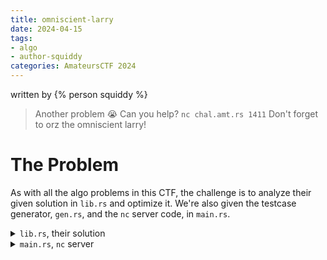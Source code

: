 ```yaml
---
title: omniscient-larry
date: 2024-04-15
tags: 
- algo
- author-squiddy
categories: AmateursCTF 2024
---
```


written by {% person squiddy %}

> Another problem :sob: Can you help?
> `nc chal.amt.rs 1411`
> Don't forget to orz the omniscient larry!

# The Problem

As with all the algo problems in this CTF, the challenge is to analyze their given solution in `lib.rs` and optimize it.
We're also given the testcase generator, `gen.rs`, and the `nc` server code, in `main.rs`.

<details>
<summary><code>lib.rs</code>, their solution</summary>
```rust
pub const MOD: u32 = 1e9 as u32 + 9;

pub mod gen;
pub mod omniscient_god;

pub fn validate_string(s: &str) {
    for c in s.chars() {
        // orz larry
        assert!("ozly".contains(c));
    }
}

pub mod my_code {
    use super::{validate_string, MOD};
    use std::collections::HashSet;

    struct Solver {
        str: Vec<u8>,
        vis: HashSet<Vec<u8>>,
        ans: u32,
    }

    impl Solver {
        fn solve(s: String) -> u32 {
            validate_string(&s);

            let mut solver = Self {
                str: s.into_bytes(),
                vis: HashSet::new(),
                ans: 0,
            };
            solver.str.sort_unstable();

            for &c in b"ozly" {
                solver.dfs(vec![c]);
            }

            solver.ans
        }

        fn dfs(&mut self, mut s: Vec<u8>) {
            if !self.vis.insert(s.clone()) {
                return;
            } else if s.len() == self.str.len() {
                // check s is a permutation of `self.str`
                s.sort_unstable();

                if s == self.str {
                    self.ans = (self.ans + 1) % MOD;
                }
                return;
            }

            for i in 0..s.len() {
                // perform an expansion - replace s[i] with some 2 character string
                let expansions = match s[i] {
                    b'o' => [b"lo", b"oy"],
                    b'z' => [b"yz", b"zl"],
                    b'l' => [b"ll", b"oz"],
                    b'y' => [b"yy", b"zo"],
                    _ => unreachable!(),
                };

                for expansion in expansions {
                    let mut next = s.clone();
                    next.splice(i..=i, expansion.iter().copied());

                    self.dfs(next);
                }
            }
        }
    }

    pub fn solve(s: &str) -> u32 {
        Solver::solve(s.to_string())
    }
}

#[cfg(test)]
mod tests {
    use super::*;

    /// verify my brute force by comparing against the omniscient god
    #[test]
    fn stress_test() {
        let mut rng = rand::thread_rng();

        for _ in 0..1000 {
            let s = gen::rand_string(&mut rng, 1, 10);

            assert_eq!(my_code::solve(&s), omniscient_god::solve(&s));
        }
    }
}
```
</details>

<details>
<summary><code>gen.rs</code>, testcase generator</summary>
```rust
use rand::prelude::*;

pub fn rand_string(rng: &mut impl Rng, min_n: usize, max_n: usize) -> String {
    let n = rng.gen_range(min_n..=max_n);

    let mut arr = vec![];

    {
        let m = rng.gen_range(n / 4..=3 * n / 4);
        let mut o = m / 2;
        let mut z = m - o;

        if rng.gen::<bool>() {
            std::mem::swap(&mut o, &mut z);
        }

        arr.extend(std::iter::repeat('o').take(o));
        arr.extend(std::iter::repeat('z').take(z));
    }

    while arr.len() < n {
        arr.push(if rng.gen::<bool>() { 'l' } else { 'y' });
    }

    arr.shuffle(rng);

    arr.into_iter().collect()
}
```
</details>

<details>
<summary><code>main.rs</code>, <code>nc</code> server</summary>
```rust
use omniscient_larry::{gen, omniscient_god};
use std::io::{self, BufRead, BufWriter, Write};

fn main() -> Result<(), Box<dyn std::error::Error>> {
    let mut stdin = io::stdin().lock();

    let mut rng = rand::thread_rng();
    let mut queries = vec![];

    queries.push(gen::rand_string(&mut rng, 9e4 as usize, 1e5 as usize));
    for _ in 0..100 {
        queries.push(gen::rand_string(&mut rng, 1, 1000));
    }

    let mut out = BufWriter::new(io::stdout().lock());
    writeln!(out, "{}", queries.len())?;
    for s in &queries {
        writeln!(out, "{s}")?;
    }
    out.flush()?;

    for s in &queries {
        omniscient_larry::validate_string(s);

        let ans = omniscient_god::solve(s);
        let mut your_ans = String::new();
        stdin.read_line(&mut your_ans)?;

        if ans.to_string() != your_ans.trim() {
            panic!("the omniscient god disagrees - maybe you should worship him more?");
        }
    }

    println!(
        "Yay! Good job, here's your flag and remember to orz larry: {}",
        std::fs::read_to_string("./flag.txt")?
    );

    Ok(())
}
```
</details>

I can't compile Rust, so I'll translate their solution and the testcase generator into Python:

```py
MOD = 1_000_000_009

# s is a string of "o", "z", "l" and "y"

exps = {
    "o": ["lo", "oy"],
    "z": ["yz", "zl"],
    "l": ["ll", "oz"],
    "y": ["yy", "zo"]
}

def provided_solver(s):
    cstr = list(s)
    vis = set()
    ans = 0

    cstr.sort()
    cstr = ''.join(cstr)

    def dfs(moves):
        nonlocal ans
        if (''.join(moves) in vis):
            return
        vis.add(''.join(moves))
        if len(moves) == len(cstr):
            if cstr == ''.join(sorted(moves)):
                ans += 1
                ans %= MOD
            return

        for i in range(len(moves)):
            expansions = exps[moves[i]]
            for expansion in expansions:
                nextmoves = moves[:i] + list(expansion) + moves[(i+1):]
                dfs(nextmoves)

    for c in "olzy":
        dfs([c])

    return ans

import random

def gen(min_n, max_n):
    n = random.randint(min_n, max_n)
    # note the special nature of this gen function
    m = random.randint(n // 4, (3 * n) // 4)
    o = m // 2
    z = m - o

    if random.randint(0, 1):
        o, z = z, o

    arr = "o" * o + "z" * z

    while len(arr) < n:
        arr += ("l" if random.randint(0, 1) else "y")

    arr = list(arr)
    random.shuffle(arr)
    arr = ''.join(arr)

    return arr
```

Much better. 

## Analysing the given solution
So, what does the solution do?

Basically, we're provided a string $S$ of length $1 \le N \le 100000$ (from the `nc` code), containing only characters `o`, `z`, `l` or `y`. The provided code tries to reach any ***permutation*** of $S$ by following these steps:
1. Start from a string $S'$, either `"o"`, `"l"`, `"z"` or `"y"`.
2. Replace a character in $S'$ with one of its possible expansions.
  - `o` -> `lo` or `oy`
  - `z` -> `yz` or `zl`
  - `l` -> `ll` or `oz`
  - `y` -> `yy` or `zo`
3. Repeat step 2 until $S'$ is of length $N$. 
4. Count how many unique permutations of $S$ that $S'$ can be.

As someone with algorithm experience, this is quite inefficient. The big O time complexity is exponential, on the order of $O(2^N)$! This means it's only good for $N \le 30$ or so; $N = 100000$ would take $~10^{30,000}$ years! We can do *much* better.

<hr />
<details>
<summary>This algorithm's time complexity</summary>
We start with 4 states, <code>"o"</code>, <code>"z"</code>, <code>"l"</code> or <code>"y"</code>.<br />
At each state, we can expand it to 2 states, and we do this for each character in the string.<br />
So, if we let $s(i)$ be the number of states with length $i$, then $s(i + 1) = 2^i \cdot s(i)$ for $i \ge 1$. $s(1) = 4$.<br />
<i>However</i>, because we use a visited array, $s(i)$ is actually bounded by $4^N$ (which is how many possible strings of length $N$ there are containing only <code>olzy</code>).<br /><br />
The code explores all states until length $N$, so the time complexity is (roughly)<br />
$\begin{aligned}
\sum_{i=1}^{N}s(i) &= 4 + 2 * (4) + 4 * (2 * 4) + 4^4 + 4^5 + \ldots\\
&\approx (4^0 + 4^1 + 4^2 + 4^3 + \ldots)\\
&= O(4^N)
\end{aligned}
$<br /><br />
Practically, though, many of these states are not reachable. Printing the length of the visited set for $N = 15$, we get $\sum_{i=1}^{15}s(i) = 131,068$, much smaller than $4^{15} = 1,073,741,824$.<br /><br />
Empirically, printing out $\sum_{i=1}^{n}s(i)$ for $1 \le n \le 17$, we see it's more on the order of $O(2^N)$.
<div style="display:flex;justify-content:center;align-items:center;flex-direction:column;">
<table style="width:fit-content;">
<thead>
<tr>
<th>$n$</th>
<th>$\sum_{i=1}^{n}s(i)$</th>
<th>Ratio</th>
</tr>
</thead>
<tbody>
<tr>
<td>1</td>
<td>4</td>
<td>-</td>
</tr>
<tr>
<td>2</td>
<td>12</td>
<td>$\frac{12}{4}=3$</td>
</tr>
<tr>
<td>3</td>
<td>28</td>
<td>$\frac{28}{12}=2.333$</td>
</tr>
<tr>
<td>4</td>
<td>60</td>
<td>$\frac{60}{28}=2.143$</td>
</tr>
<tr>
<td>5</td>
<td>124</td>
<td>$\frac{124}{60}=2.067$</td>
</tr>
<tr>
<td>6</td>
<td>252</td>
<td>$\frac{252}{124}=2.032$</td>
</tr>
<tr>
<td>7</td>
<td>508</td>
<td>$\frac{508}{252}=2.016$</td>
</tr>
<tr>
<td>8</td>
<td>1020</td>
<td>$\frac{1020}{508}=2.008$</td>
</tr>
<tr>
<td>9</td>
<td>2044</td>
<td>$\frac{2044}{1020}=2.004$</td>
</tr>
<tr>
<td>10</td>
<td>4092</td>
<td>$\frac{4092}{2044}=2.002$</td>
</tr>
<tr>
<td>11</td>
<td>8188</td>
<td>$\frac{8188}{4092}=2.001$</td>
</tr>
<tr>
<td>12</td>
<td>16380</td>
<td>$\frac{16380}{8188}=2.0004$</td>
</tr>
<tr>
<td>13</td>
<td>32764</td>
<td>$\frac{32764}{16380}=2.0002$</td>
</tr>
<tr>
<td>14</td>
<td>65532</td>
<td>$\frac{65532}{32764}=2.0001$</td>
</tr>
<tr>
<td>15</td>
<td>131068</td>
<td>$\frac{131068}{65532}=2.00006$</td>
</tr>
<tr>
<td>16</td>
<td>262140</td>
<td>$\frac{262140}{131068}=2.00003$</td>
</tr>
<tr>
<td>17</td>
<td>524284</td>
<td>$\frac{524284}{262140}=2.00001$</td>
</tr>
</tbody>
</table>
</div>
<br />
The reason for this has to do with the solution to this challenge itself, presented later, which allows us to get a better estimate of the upper bound of $s(i)$.<br />
This analysis also ignores the time complexity of set insertion, which in the case of Python, is $O(1)$, but may be $O(\log N)$ in other languages, giving us a final time complexity of $O(2^N\log N)$ in those cases.<br />
Space complexity is just the size of the visited set, which is $O(2^N)$, plus some negligible $O(N)$ space for the depth first search.
</details>
<details>
<summary>How long $N=100000$ would take</summary>
<div style="text-align:center">
\[
2^{100000} = 10^{\log{(2^{100000})}}\\
\log{(2^{100000})} = 100000 \cdot \log{2} \approx 30103
\]
</div>
At $10^9$ operations per second, with $10^7$ seconds in a year, it would take $10^{30103 - 9 - 7} = 10^{30087}$ years to complete.<br />
</details>
<hr />

## `o` and `z`

First, notice that the number of `o`s and `z`s differs by at most 1 only. This is because `l` and `y` both create both `o` and `z` in equal numbers; starting from `l` or `y` leads only to strings with the same number of `o`s and `z`s. The only way to get a string with a different number of `o`s and `z`s is to start from `o` or `z`. `o` and `z` are thus specially constrained.

Secondly, as we are working with *permutations* of $S$, we can simply count how many of each character there are in $S$. A string $S'$ is only a valid permutation of $S$ if it has the same number of `o`s, `z`s, `l`s and `y`s as $S$. From now, I will refer to these counts as $o$, $z$, $l$ and $y$.

Let's work backwards instead of forwards. Given a permutation of $S$, is it possible to reach either `"o"`, `"l"`, `"z"` or `"y"` by performing the operations in reverse order?

Our operations are now:
- `lo` or `oy` -> `o`
- `yz` or `zl` -> `z`
- `ll` or `oz` -> `l`
- `yy` or `zo` -> `y`

Let's explore some permutations of only `o` and `z`, and see if they can be decomposed.
- `ozoz` -> `ll` -> `l`
- `zozo` -> `yy` -> `y`
- `oozz` -> `olz`
- `zzoo` -> `zyo`
- `ozzo` -> `ly`

It seems that the only valid permutations of only `o` and `z` must follow an alternating pattern `ozozoz...` or `zozozo...`. Any `oo` or `zz` causes the permutation to not be decomposable.
If $o>z$, it follows that only `ozozozo...` is possible, and vice versa. If $o=z$, both are possible.

## `l` and `y`
Let's then explore how to insert `l` and `y` into this "backbone" of `o` and `z`. 

We can insert `l` in front of an `o` or behind a `z`, and `y` in front of a `z` or behind an `o`. We can, of course, insert multiple `l`s or `y`s in a row, as they will simply be reduced to single characters via `ll` -> `l` and `yy` -> `y`.

For example, for the `ozo` permutation, we can place an `l` in 2 places, and a `y` in 2 places, like so:

{% ccb html:true %}<span class='code-segment-highlight'>l</span>o<span class='code-segment-highlight'>y</span>z<span class='code-segment-highlight'>l</span>o<span class='code-segment-highlight'>y</span>{% endccb %}

In fact, it turns out that for every case where $o \neq z$, there are $\max{(o,z)}$ places to put both `l` and `y`.

For the $o=z$ case, it's based on which permutation we use:
- `ozozoz...`: $o+1$ places for `l`, $o$ places for `y`
- `zozozo...`: $o$ places for `l`, $o+1$ places for `y`

## Stars and bars

If we have $l$ `l`s, and $p_l$ places for `l`s, as determined from above, how many ways are there to insert the `l`s?
Turns out, this is a standard combinations problem, solved with the [stars and bars](https://en.wikipedia.org/wiki/Stars_and_bars_(combinatorics)) method. The answer is 
<div style="text-align:center">$\begin{aligned}
\frac{(l+p_l-1)!}{(l!)((p_l-1)!)} = \binom{l+p_l-1}{l}
\end{aligned}$</div>
<hr />
<details>
<summary>Stars and bars derivation</summary>
Let's represent the <code>l</code>s with <code>*</code>s.<br />
We want to partition these <code>*</code>s into $p_l$ groups, so let us create $p_l-1$ dividers, <code>|</code>s.<br />
We can then represent any combination of <code>l</code>s in these groups as a string of $l$ <code>*</code>s and $p_l-1$ <code>|</code>s, like this permutation:
<div style="text-align:center">
<code>**|***|**</code>
</div>
which signifies 2 <code>l</code>s in the first group, 3 in the second, and 2 in the third.<br /><br />
Importantly, (i) any permutation of this string is a valid arrangement, and (ii) no two permutations of this string correspond to the same arrangement.<br />
Thus, the number of ways to partition the <code>l</code>s is just the <i>number of permutations of this string</i>.<br />
The number of permutations of a string of $l$ identical <code>*</code>s and $p_l-1$ identical <code>|</code>s is $\frac{(l+p_l-1)!}{l!(p_l-1)!}$, which is the formula above.
</details>
<hr />

Similarly, for $y$ `y`s, and $p_y$ places for `y`s, the number of ways to insert the `y`s is $\binom{y+p_y-1}{y}$.

## Putting it together

Now, we have $l$ `l`s, and $y$ `y`s, and we have to find the number of ways to insert them into the `oz` backbone.

We simply combine our previous results:
- If $o>z$ or $o<z$, we have $p_l$ = $p_y$ = $\max{(o,z)}$. We can only use 1 of the 2 backbones, `oz...zo` only for $o>z$, and `zo...oz` only for $z>o$. Thus, the number of permutations of $S$ that we can make is $\binom{l+p_l-1}{l} \cdot \binom{y+p_y-1}{y}$.
- If $o=z$, we have 2 cases:
  - If we use `oz...oz`, then $p_l = o+1$, $p_y = o$. The number of permutations is $\binom{l+p_l-1}{l} \cdot \binom{y+p_y-1}{y} = \binom{l+o}{l} \cdot \binom{y+o-1}{y}$.
  - If we use `zo...zo`, then $p_l = o$, $p_y = o+1$. The number of permutations is $\binom{l+p_l-1}{l} \cdot \binom{y+p_y-1}{y} = \binom{l+o-1}{l} \cdot \binom{y+o}{y}$.
  - The total number of permutations we can make is the sum of these two cases.

We can even see this from the output of the provided solution. With the testcase $S$=`oozllyy`, and printing the moves just before they are placed in the visited array, these are the permutations we get:
{% ccb html:true %}
<span class='code-segment-highlight'>o</span>yy<span class='code-segment-highlight'>z</span>ll<span class='code-segment-highlight'>o</span>
<span class='code-segment-highlight'>o</span>y<span class='code-segment-highlight'>z</span>ll<span class='code-segment-highlight'>o</span>y
<span class='code-segment-highlight'>o</span><span class='code-segment-highlight'>z</span>ll<span class='code-segment-highlight'>o</span>yy
l<span class='code-segment-highlight'>o</span>yy<span class='code-segment-highlight'>z</span>l<span class='code-segment-highlight'>o</span>
l<span class='code-segment-highlight'>o</span>y<span class='code-segment-highlight'>z</span>l<span class='code-segment-highlight'>o</span>y
l<span class='code-segment-highlight'>o</span><span class='code-segment-highlight'>z</span>l<span class='code-segment-highlight'>o</span>yy
ll<span class='code-segment-highlight'>o</span>yy<span class='code-segment-highlight'>z</span><span class='code-segment-highlight'>o</span>
ll<span class='code-segment-highlight'>o</span>y<span class='code-segment-highlight'>z</span><span class='code-segment-highlight'>o</span>y
ll<span class='code-segment-highlight'>o</span><span class='code-segment-highlight'>z</span><span class='code-segment-highlight'>o</span>yy
{% endccb %}
The `ozo` backbone has been highlighted, and note how the `l`s and the `y`s "drift" through their respective allowed boxes.

We then code a (slightly sus) solution in Python:
```py
MOD = 1_000_000_009

fact_cache = [1, 1] + [0] * 200000
last_max_run = 1

def factorial(n):
    global last_max_run
    for i in range(last_max_run, n):
        fact_cache[i + 1] = (i + 1) * fact_cache[i]
    last_max_run = max(last_max_run, n)
    return fact_cache[n]

def solver(s):
    o_ct = 0
    z_ct = 0
    l_ct = 0
    y_ct = 0
    ans = 0
    for i in s:
        if i == 'o':
            o_ct += 1
        if i == 'z':
            z_ct += 1
        if i == 'l':
            l_ct += 1
        if i == 'y':
            y_ct += 1
    has_extra = (o_ct != z_ct)

    if has_extra:
        barr = max(o_ct, z_ct) - 1

        # stars and bars
        y_ans = (factorial(y_ct + barr) * pow(factorial(barr), -1, MOD) * pow(factorial(y_ct), -1, MOD)) % MOD
        l_ans = (factorial(l_ct + barr) * pow(factorial(barr), -1, MOD) * pow(factorial(l_ct), -1, MOD)) % MOD
        return (y_ans * l_ans) % MOD
    else:
        # symmetry breaks a little
        barr_y = o_ct - 1
        barr_l = o_ct

        y_ans = (factorial(y_ct + barr_y) * pow(factorial(barr_y), -1, MOD) * pow(factorial(y_ct), -1, MOD)) % MOD
        l_ans = (factorial(l_ct + barr_l) * pow(factorial(barr_l), -1, MOD) * pow(factorial(l_ct), -1, MOD)) % MOD
        ans += (y_ans * l_ans) % MOD

        barr_l, barr_y = barr_y, barr_l

        y_ans = (factorial(y_ct + barr_y) * pow(factorial(barr_y), -1, MOD) * pow(factorial(y_ct), -1, MOD)) % MOD
        l_ans = (factorial(l_ct + barr_l) * pow(factorial(barr_l), -1, MOD) * pow(factorial(l_ct), -1, MOD)) % MOD
        ans += (y_ans * l_ans) % MOD

        return ans % MOD

# driver
from pwn import *
from tqdm import tqdm
conn = remote("chal.amt.rs", 1411)
N = int(conn.recvline().decode().strip())
strs = []
for _ in tqdm(range(N)):
    strs.append(conn.recvline().decode().strip())
for strr in tqdm(strs):
    conn.sendline(str(solver(strr)))
print(conn.recv())
```

> Yay! Good job, here's your flag and remember to orz larry: amateursCTF{orz-larry-how-is-larry-so-orz-5318bfae97e201a66dc12069058e1b11d971ac7b24a8c87b2aec826dd39098d4}

The time complexity of this solution is $O(N)$, to read in the string $S$, and to compute $N!$. The space complexity is $O(N)$ because we store the factorials (and the string $S$, technically).
<hr />
<details>
<summary>Bonus: Re-examining the time complexity (warning: <b><i>math</i></b>)</summary>
Let's recalculate $s(n)$ more accurately, using the combinatoric solution we've found.<br /><br />
First, let's write $s(n)$ = $\sum_{i=1}^{n}bb(n, i)$, where $bb(n, i)$ represents the number of states of total length $n$ with an <code>oz</code> backbone of length $i$.<br />
$bb(n, i)$ can be split into 2 behaviours, odd $i$ and even $i$.<br /><br />
For odd $i$, either $o>z$ or $o \lt z$. Either way, $p_l=p_y=\max{(o,z)}=\frac{i+1}{2}$. Let $l$ be the number of <code>l</code>s in the state. $i+l+y=n$, so $y=n-i-l$.<br />
\[\begin{aligned}
    bb(n,i) &= 2\cdot\sum_{l=0}^{n-i}\binom{l+\frac{i+1}{2}-1}{l}\binom{n-i-l+\frac{i+1}{2}-1}{n-i-l}\\
    &= 2\cdot\sum_{l=0}^{n-i}\binom{l+\frac{i-1}{2} }{\frac{i-1}{2} }\binom{n-i-l+\frac{i-1}{2} }{\frac{i-1}{2} }\\
    &= 2\cdot\sum_{l=\frac{i-1}{2} }^{n-\frac{i+1}{2} }\binom{l}{\frac{i-1}{2} }\binom{n-1-l}{\frac{i-1}{2} }\\
    &= 2\cdot\left(\sum_{l=0 }^{n-1 }\binom{l}{\frac{i-1}{2} }\binom{n-1-l}{\frac{i-1}{2} } - \sum_{l=0 }^{\frac{i-3}{2} }\binom{l}{\frac{i-1}{2} }\binom{n-1-l}{\frac{i-1}{2} } - \sum_{l=n-\frac{i-1}{2} }^{n-1}\binom{l}{\frac{i-1}{2} }\binom{n-1-l}{\frac{i-1}{2} }\right)\\
    &= 2\cdot\left(\sum_{l=0 }^{n-1 }\binom{l}{\frac{i-1}{2} }\binom{n-1-l}{\frac{i-1}{2} } - 2 \cdot \sum_{l=0 }^{\frac{i-3}{2} }\binom{l}{\frac{i-1}{2} }\binom{n-1-l}{\frac{i-1}{2} }\right)\\
    &= 2\cdot\left(\binom{n}{i} - 2 \cdot \sum_{l=0 }^{\frac{i-3}{2} }\binom{l}{\frac{i-1}{2} }\binom{n-1-l}{\frac{i-1}{2} }\right) \text{[Chu-Vandermonde Identity]}\\
\end{aligned}\]
Note, however, that from $l=0$ to $\frac{i-3}{2}$, the summand is 0, as $\binom{l}{\frac{i-1}{2} }=0$ for $l<\frac{i-1}{2}$.<br />
Thus, precisely, $bb(n,i) = 2\cdot\binom{n}{i}$ for odd $i$.<br /><br />
For even $i$, $o=z$. Let $l$ be the number of <code>l</code>s in the state. There are 2 cases, one where $p_l=\frac{i}{2}$ and $p_y=\frac{i}{2}+1$, and where $p_l=\frac{i}{2}+1$ and $p_y=\frac{i}{2}$. $y=n-i-l$ still.<br />
\[\begin{aligned}
    bb(n,i) &= \sum_{l=0}^{n-i}\binom{l+\frac{i}{2} }{l}\binom{n-i-l+\frac{i}{2}-1}{n-i-l} + \sum_{l=0}^{n-i}\binom{l+\frac{i}{2}-1 }{l}\binom{n-i-l+\frac{i}{2} }{n-i-l}\\
    &= \sum_{l=0}^{n-i}\binom{l+\frac{i}{2} }{\frac{i}{2} }\binom{n-i-l+\frac{i}{2}-1}{\frac{i}{2}-1} + \sum_{l=0}^{n-i}\binom{l+\frac{i}{2}-1 }{\frac{i}{2}-1}\binom{n-i-l+\frac{i}{2} }{\frac{i}{2} }\\
    &= 2\cdot\binom{n}{i} - \sum_{l=0}^{\frac{i}{2}-1}\binom{l}{\frac{i}{2} }\binom{n-1-l}{\frac{i}{2}-1} - \sum_{l=n-\frac{i}{2}+1}^{n-1}\binom{l}{\frac{i}{2} }\binom{n-1-l}{\frac{i}{2}-1} - \sum_{l=0}^{\frac{i}{2}-3}\binom{l}{\frac{i}{2}-1 }\binom{n-1-l}{\frac{i}{2} } - \sum_{l=n-\frac{i}{2} }^{n-1}\binom{l}{\frac{i}{2}-1 }\binom{n-1-l}{\frac{i}{2} }\\
    &= 2\cdot\binom{n}{i}
\end{aligned}\]
So, as it turns out, $bb(n,i) = 2\cdot\binom{n}{i}$ for all $i$.<br /><br />
Then, 
\[\begin{aligned}
    s(n) &= \sum_{i=0}^{n}bb(n, i)\\
    &= \sum_{i=0}^{n}2\cdot\binom{n}{i}\\
    &= 2 \cdot \sum_{i=0}^{n}\binom{n}{i}\\
    &= 2 \cdot 2^n\\
    &= 2^{n+1}
\end{aligned}\]
Thus, the total states $S(N)$ for some string length $N$ is then
\[\begin{aligned}
    S(N) &= \sum_{n=1}^{N}s(n)\\
    &= \sum_{n=2}^{N+1}2^n\\
    &= 2^{N+2}-4\\
    &= O(2^N)
\end{aligned}\]
which is exactly what we got from the empirical analysis (try it yourself!)<br />
<div style="display:flex;justify-content:center;align-items:center;flex-direction:column;">
<table style="width:fit-content;">
<thead>
<tr>
<th>$n$</th>
<th>$\sum_{i=1}^{n}s(i)$</th>
<th>Ratio</th>
</tr>
</thead>
<tbody>
<tr>
<td>17</td>
<td>524284</td>
<td>$\frac{524284}{262140}=2.00001$</td>
</tr>
</tbody>
</table>
</div>
\[S(17) = 2^{19} - 4 = 524284\]<br />
Thus, the time complexity is indeed $O(2^N)$!
</details>
<hr />
